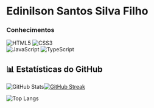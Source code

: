 # Edinilson Santos Silva Filho

### Conhecimentos
![HTML5](https://img.shields.io/badge/html5-%23E34F26.svg?style=for-the-badge&logo=html5&logoColor=white) ![CSS3](https://img.shields.io/badge/css3-%231572B6.svg?style=for-the-badge&logo=css3&logoColor=white)<br>
![JavaScript](https://img.shields.io/badge/javascript-%23323330.svg?style=for-the-badge&logo=javascript&logoColor=%23F7DF1E) ![TypeScript](https://img.shields.io/badge/typescript-%23007ACC.svg?style=for-the-badge&logo=typescript&logoColor=white)

## 📊 Estatísticas do GitHub
![GitHub Stats](https://github-readme-stats.vercel.app/api?username=Edinilson1&show_icons=true&theme=highcontrast)[![GitHub Streak](https://github-readme-streak-stats.herokuapp.com?user=Edinilson1&theme=transparent)](https://git.io/streak-stats)

![Top Langs](https://github-readme-stats.vercel.app/api/top-langs/?username=Edinilson1&layout=compact&theme=highcontrast)
